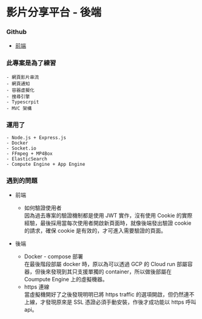 # 影片分享平台 - 後端

### Github
  - [前端](https://github.com/wei02427/Video-Share)

### 此專案是為了練習
    - 網頁影片串流
    - 網頁通知
    - 容器虛擬化
    - 搜尋引擎
    - Typescrpit
    - MVC 架構

### 運用了
    - Node.js + Express.js
    - Docker
    - Socket.io
    - FFmpeg + MP4Box
    - ElasticSearch
    - Compute Engine + App Engine


### 遇到的問題
- 前端  
  - 如何驗證使用者  
    因為過去專案的驗證機制都是使用 JWT 實作，沒有使用 Cookie 的實際經驗，最後採用當每次使用者開啟新頁面時，就像後端發出驗證 cookie 的請求，確保 cookie 是有效的，才可進入需要驗證的頁面。

- 後端  
  - Docker - compose 部署  
    在最後階段部屬 docker 時，原以為可以透過 GCP 的 Cloud run 部屬容器，但後來發現到其只支援單獨的 container，所以做後部屬在 Coumpute Engine 上的虛擬機器。
  - https 連線  
    當虛擬機開好了之後發現明明已將 https traffic 的選項開啟，但仍然連不上線，才發現原來是 SSL 憑證必須手動安裝，作後才成功能以 https 呼叫 api。

